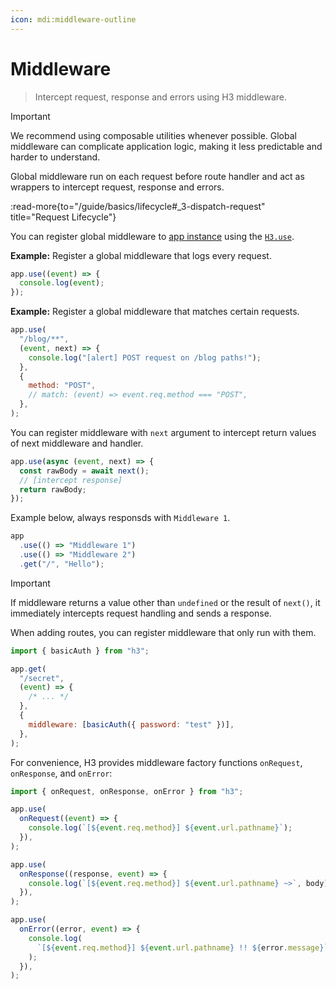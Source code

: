 ```yaml
---
icon: mdi:middleware-outline
---
```


# Middleware

> Intercept request, response and errors using H3 middleware.

> [!IMPORTANT]
> We recommend using composable utilities whenever possible. Global middleware can complicate application logic, making it less predictable and harder to understand.

Global middleware run on each request before route handler and act as wrappers to intercept request, response and errors.

:read-more{to="/guide/basics/lifecycle#\_3-dispatch-request" title="Request Lifecycle"}

You can register global middleware to [app instance](/guide/api/h3) using the [`H3.use`](/guide/api/h3#h3use).

**Example:** Register a global middleware that logs every request.

```js
app.use((event) => {
  console.log(event);
});
```

**Example:** Register a global middleware that matches certain requests.

```js
app.use(
  "/blog/**",
  (event, next) => {
    console.log("[alert] POST request on /blog paths!");
  },
  {
    method: "POST",
    // match: (event) => event.req.method === "POST",
  },
);
```

You can register middleware with `next` argument to intercept return values of next middleware and handler.

```js
app.use(async (event, next) => {
  const rawBody = await next();
  // [intercept response]
  return rawBody;
});
```

Example below, always responsds with `Middleware 1`.

```js
app
  .use(() => "Middleware 1")
  .use(() => "Middleware 2")
  .get("/", "Hello");
```

> [!IMPORTANT]
> If middleware returns a value other than `undefined` or the result of `next()`, it immediately intercepts request handling and sends a response.

When adding routes, you can register middleware that only run with them.

```js
import { basicAuth } from "h3";

app.get(
  "/secret",
  (event) => {
    /* ... */
  },
  {
    middleware: [basicAuth({ password: "test" })],
  },
);
```

For convenience, H3 provides middleware factory functions `onRequest`, `onResponse`, and `onError`:

```js
import { onRequest, onResponse, onError } from "h3";

app.use(
  onRequest((event) => {
    console.log(`[${event.req.method}] ${event.url.pathname}`);
  }),
);

app.use(
  onResponse((response, event) => {
    console.log(`[${event.req.method}] ${event.url.pathname} ~>`, body);
  }),
);

app.use(
  onError((error, event) => {
    console.log(
      `[${event.req.method}] ${event.url.pathname} !! ${error.message}`,
    );
  }),
);
```
